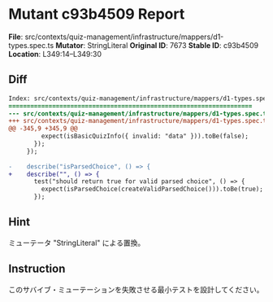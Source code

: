 # Mutant c93b4509 Report

**File**: src/contexts/quiz-management/infrastructure/mappers/d1-types.spec.ts
**Mutator**: StringLiteral
**Original ID**: 7673
**Stable ID**: c93b4509
**Location**: L349:14–L349:30

## Diff

```diff
Index: src/contexts/quiz-management/infrastructure/mappers/d1-types.spec.ts
===================================================================
--- src/contexts/quiz-management/infrastructure/mappers/d1-types.spec.ts	original
+++ src/contexts/quiz-management/infrastructure/mappers/d1-types.spec.ts	mutated #7673
@@ -345,9 +345,9 @@
         expect(isBasicQuizInfo({ invalid: "data" })).toBe(false);
       });
     });
 
-    describe("isParsedChoice", () => {
+    describe("", () => {
       test("should return true for valid parsed choice", () => {
         expect(isParsedChoice(createValidParsedChoice())).toBe(true);
       });
```

## Hint

ミューテータ "StringLiteral" による置換。

## Instruction

このサバイブ・ミューテーションを失敗させる最小テストを設計してください。
